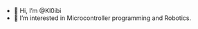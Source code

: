 - 👋 Hi, I’m @Kl0ibi
- 👀 I’m interested in Microcontroller programming and Robotics.

<!---
Kl0ibi/Kl0ibi is a ✨ special ✨ repository because its `README.md` (this file) appears on your GitHub profile.
You can click the Preview link to take a look at your changes.
--->
